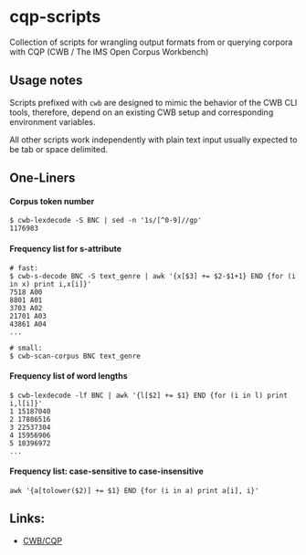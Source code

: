 # cqp-scripts
Collection of scripts for wrangling output formats from or querying corpora with CQP (CWB / The IMS Open Corpus Workbench)

## Usage notes

Scripts prefixed with `cwb` are designed to mimic the behavior of the CWB CLI tools, therefore, depend on an existing CWB setup and corresponding environment variables.

All other scripts work independently with plain text input usually expected to be tab or space delimited.

## One-Liners

#### Corpus token number

```
$ cwb-lexdecode -S BNC | sed -n '1s/[^0-9]//gp'
1176983
```

#### Frequency list for s-attribute

```
# fast:
$ cwb-s-decode BNC -S text_genre | awk '{x[$3] += $2-$1+1} END {for (i in x) print i,x[i]}'
7518 A00
8801 A01
3703 A02
21701 A03
43861 A04
...

# small:
$ cwb-scan-corpus BNC text_genre
```

#### Frequency list of word lengths

```
$ cwb-lexdecode -lf BNC | awk '{l[$2] += $1} END {for (i in l) print i,l[i]}'
1 15187040
2 17886516
3 22537304
4 15956906
5 10396972
...
```

#### Frequency list: case-sensitive to case-insensitive

```
awk '{a[tolower($2)] += $1} END {for (i in a) print a[i], i}'
```

## Links:
- [CWB/CQP](https://sourceforge.net/projects/cwb/)
